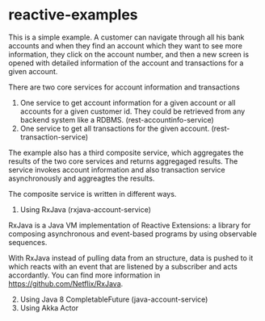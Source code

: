 reactive-examples
=================

This is a simple example. A customer can navigate through all his bank accounts and when they find an account which they want to see more information, they click on the account number, and then a new screen is opened with detailed information of the account and transactions for a given account.

There are two core services for account information and transactions

1. One service to get account information for a given account or all accounts for a given customer id. They could be retrieved from any backend system like a RDBMS. (rest-accountinfo-service)
2. One service to get all transactions for the given account. (rest-transaction-service)

The example also has a third composite service, which aggregates the results of the two core services and returns aggregaged results. The service invokes account information and also transaction service asynchronously and aggreagtes the results.

The composite service is written in different ways.

1. Using RxJava (rxjava-account-service)

RxJava is a Java VM implementation of Reactive Extensions: a library for composing asynchronous and event-based programs by using observable sequences.

With RxJava instead of pulling data from an structure, data is pushed to it which reacts with an event that are listened by a subscriber and acts accordantly. You can find more information in https://github.com/Netflix/RxJava. 

2. Using Java 8 CompletableFuture (java-account-service)
3. Using Akka Actor
